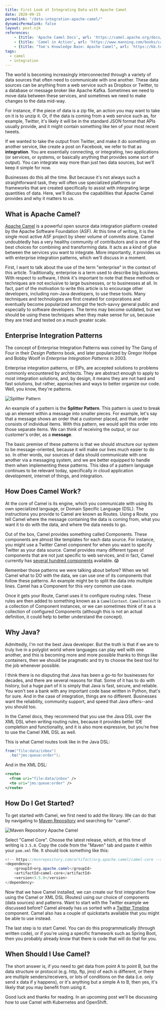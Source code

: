 ```yaml
---
title: First Look at Integrating Data with Apache Camel
date: 2020-09-15
permalink: "/data-integration-apache-camel/"
dynamicPermalink: false
layout: post.njk
references:
    - {title: 'Apache Camel Docs', url: 'https://camel.apache.org/docs/'}
    - {title: 'Camel in Action', url: 'https://www.manning.com/books/camel-in-action', notes: 'by Claus Ibsen and Jonathan Anstey'}
    - {title: "Tom's Knowledge Base: Apache Camel", url: 'https://kb.tomd.xyz/camel.html'}
tags:
  - camel
  - integration
---
```


The world is becoming increasingly interconnected through a variety of data sources that often need to communicate with one another. These data sources can be anything from a web service such as Dropbox or Twitter, to a database or message broker like Apache Kafka. Sometimes we need to move data between these services, and sometimes we need to make changes to the data mid-way.

For instance, if the piece of data is a zip file, an action you may want to take on it is to unzip it. Or, if the data is coming from a web service such as, for example, Twitter, it's likely it will be in the standard JSON format that APIs usually provide, and it might contain something like ten of your most recent tweets.

If we wanted to take the output from Twitter, and make it do something on another service, like create a post on Facebook, we refer to that as **integration**. You are essentially connecting, or integrating, two applications (or services, or systems, or basically anything that provides some sort of output). You can integrate way more than just two data sources, but we'll keep it simple for now.

Businesses do this all the time. But because it's not always such a straightforward task, they will often use specialized platforms or frameworks that are created specifically to assist with integrating large quantities of data. Here, we'll discuss the capabilities that Apache Camel provides and why it matters to us.

## What is Apache Camel?
[Apache Camel](https://camel.apache.org/) is a powerful open source data integration platform created by the Apache Software Foundation (ASF). At this time of writing, it is the single most active ASF project by sheer volume of commits alone. Camel undoubtedly has a very healthy community of contributors and is one of the best choices for combining and transforming data. It acts as a kind of glue between the services you want to integrate. More importantly, it provides us with enterprise integration patterns, which we'll discuss in a moment.

First, I want to talk about the use of the term "enterprise" in the context of this article. Traditionally, enterprise is a term used to describe big business. With respect to software, I think it's important to note that these methods or techniques are not exclusive to large businesses, or to businesses at all. In fact, part of the motivation to write this article is to encourage other developers, including non-Java developers, to use these tools. Many techniques and technologies are first created for corporations and eventually become popularized amongst the tech-savvy general public and especially to software developers. The terms may become outdated, but we should be using these techniques when they make sense for us, because they are tried and tested on a much greater scale. 

## Enterprise Integration Patterns
The concept of Enterprise Integration Patterns was coined by The Gang of Four in their _Design Patterns_ book, and later popularized by Gregor Hohpe and Bobby Woolf in _Enterprise Integration Patterns_ in 2003.

Enterprise integration patterns, or EIPs, are accepted solutions to problems commonly encountered by architects. They are abstract enough to apply to most integration solutions, and, by design, it means they are not hard and fast solutions, but rather, approaches and ways to better organize our code. Well, you know, they're patterns.

<img src="/img/post/2020-09-15-SplitterComponentCamel.gif" alt="Splitter Pattern" style="background-color: white"/>

An example of a pattern is the **Splitter Pattern**. This pattern is used to break up an element within a message into smaller pieces. For example, let's say that a message shows an order that a customer placed, and that order consists of individual items. With this pattern, we would split this order into those separate items. We can think of receiving the output, or our customer's order, as a **message**.

The basic premise of these patterns is that we should structure our system to be message-oriented, because it will make our lives much easier to do so. In other words, our sources of data should communicate with one another via a messaging system, and we are better equipped to handle them when implementing these patterns. This idea of a pattern language continues to be relevant today, specifically in cloud application development, internet of things, and integration.

## How Does Camel Work?

At the core of Camel is its engine, which you communicate with using its own specialized language, or Domain Specific Language (DSL). The instructions you provide to Camel are known as Routes. Using a Route, you tell Camel where the message containing the data is coming from, what you want it to do with the data, and where the data needs to go.

Out of the box, Camel provides something called Components. These components are almost like templates for each data source. For instance, you might use a Twitter Camel component for when you want to specify Twitter as your data source. Camel provides many different types of components that are not just specific to web services, and in fact, Camel currently has [several hundred components](https://camel.apache.org/components/latest/) available. 😱

Remember those patterns we were talking about before? When we tell Camel what to DO with the data, we can use one of its components that follow these patterns. An example might be to split the data into multiple lines. Camel has a Component for this very common use case.

Once it gets your Route, Camel uses it to configure routing rules. These rules are then added to something known as a `CamelContext`. `CamelContext` is a collection of Component instances, or we can sometimes think of it as a collection of configured Components (although this is not an actual definition, it could help to better understand the concept).

## Why Java?

Admittedly, I'm not the best Java developer. But the truth is that if we are to truly live in a polyglot world where languages can play well with one another, and this is becoming more and more possible thanks to things like containers, then we should be pragmatic and try to choose the best tool for the job whenever possible.

I think there is no disputing that Java has been a go-to for businesses for decades, and there are several reasons for that. Some of it has to do with history, but a huge part of it is simply that Java is fast, secure, and reliable. You won't see a bank with any important code base written in Python, that's for sure. And in the case of integration, things are no different. Businesses want the reliability, community support, and speed that Java offers--and you should too.

In the Camel docs, they recommend that you use the Java DSL over the XML DSL when writing routing rules, because it provides better IDE completion and functionality, and it is also more expressive, but you're free to use the Camel XML DSL as well.

This is what Camel routes look like in the Java DSL:

```java
from("file:data/inbox")
  .to("jms:queue:order");
```

And in the XML DSL:

```xml
<route>
  <from uri="file:data/inbox" />
  <to uri="jms:queue:order" />
</route>
```


## How Do I Get Started?

To get started with Camel, we first need to add the library. We can do that by navigating to [Maven Repository](https://mvnrepository.com/search?q=camel) and searching for "camel".

![Maven Repository Apache Camel](/img/post/2020-09-15-maven.png)

Select "Camel Core". Choose the latest release, which, at this time of writing is `3.5.0`. Copy the code from the "Maven" tab and paste it within your `pom.xml` file. It should look something like this:

```java
<!-- https://mvnrepository.com/artifact/org.apache.camel/camel-core -->
<dependency>
    <groupId>org.apache.camel</groupId>
    <artifactId>camel-core</artifactId>
    <version>3.5.0</version>
</dependency>
```

Now that we have Camel installed, we can create our first integration flow using the Camel or XML DSL (Routes) using our choice of components (data sources) and patterns. Want to start with the Twitter example we discussed before? Camel already has us sorted with a [Twitter Timeline](https://camel.apache.org/components/latest/twitter-timeline-component.html) component. Camel also has a couple of quickstarts available that you might be able to use instead.

The last step is to start Camel. You can do this programmatically (through written code), or if you're using a specific framework such as Spring Boot, then you probably already know that there is code that will do that for you.


## When Should I Use Camel?

The short answer is, if you need to get data from point A to point B, but the data structure or protocol (e.g. http, ftp, jms) of each is different, or there are multiple senders/receivers, or lots of conditions on the data (i.e. only send x data if y happens), or it's anything but a simple A to B, then yes, it's likely that you may benefit from using it.

Good luck and thanks for reading. In an upcoming post we'll be discussing how to use Camel with Kubernetes and OpenShift.

 

